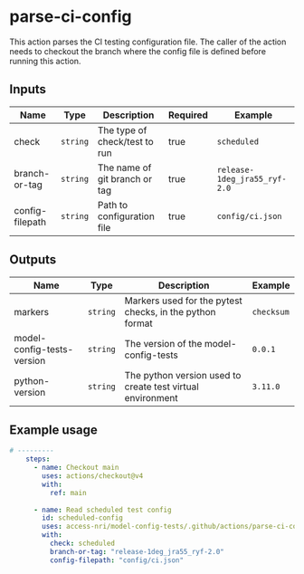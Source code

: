 # parse-ci-config

This action parses the CI testing configuration file. The caller of the action needs to checkout the branch where the config file is defined before running this action.

## Inputs

| Name | Type | Description | Required | Example |
| ---- | ---- | ----------- | -------- | ------- |
| check | `string` | The type of check/test to run | true | `scheduled` |
| branch-or-tag | `string` | The name of git branch or tag | true | `release-1deg_jra55_ryf-2.0` |
| config-filepath | `string` | Path to configuration file | true | `config/ci.json` |

## Outputs

| Name | Type | Description |  Example |
| ---- | ---- | ----------- | -------- |
| markers | `string` | Markers used for the pytest checks, in the python format | `checksum` |
| model-config-tests-version | `string` | The version of the model-config-tests | `0.0.1` |
| python-version | `string` | The python version used to create test virtual environment | `3.11.0` |

## Example usage

```yaml
# ---------
    steps:
      - name: Checkout main
        uses: actions/checkout@v4
        with:
          ref: main
      
      - name: Read scheduled test config
        id: scheduled-config
        uses: access-nri/model-config-tests/.github/actions/parse-ci-config@main
        with:
          check: scheduled
          branch-or-tag: "release-1deg_jra55_ryf-2.0"
          config-filepath: "config/ci.json"
```


